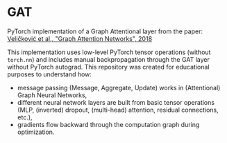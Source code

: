 # GAT

PyTorch implementation of a Graph Attentional layer from the paper: [Veličković et al., "Graph Attention Networks", 2018](https://arxiv.org/abs/1710.10903)

This implementation uses low-level PyTorch tensor operations (without `torch.nn`) and includes manual backpropagation through the GAT layer without PyTorch autograd.
This repository was created for educational purposes to understand how:
- message passing (Message, Aggregate, Update) works in (Attentional) Graph Neural Networks,
- different neural network layers are built from basic tensor operations (MLP, (inverted) dropout, (multi-head) attention, residual connections, etc.),
- gradients flow backward through the computation graph during optimization.

